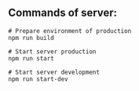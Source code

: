 Commands of server: 
------

```
# Prepare environment of production
npm run build
```

```
# Start server production
npm run start
```

```
# Start server development
npm run start-dev
```